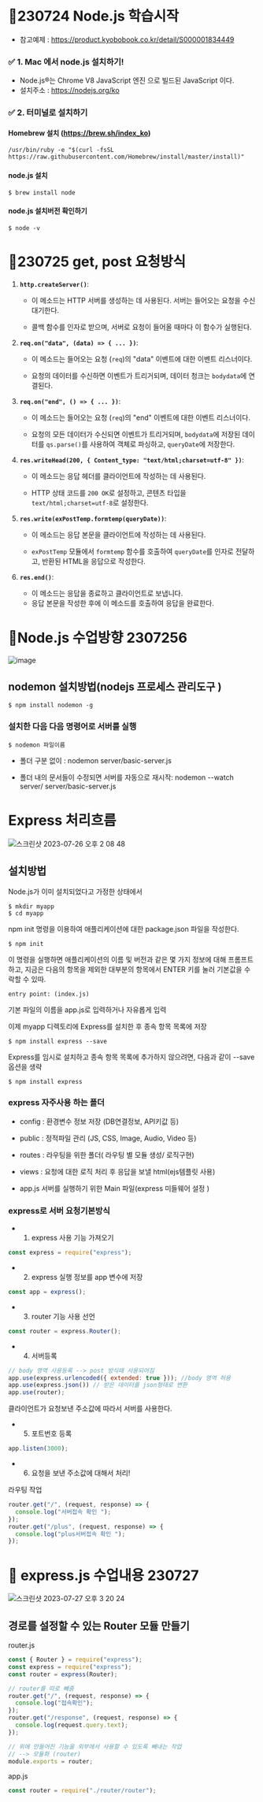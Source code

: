 # 🤔230724 Node.js 학습시작

- 참고예제 : https://product.kyobobook.co.kr/detail/S000001834449

### ✅ 1. Mac 에서 node.js 설치하기!

- Node.js®는 Chrome V8 JavaScript 엔진 으로 빌드된 JavaScript 이다.
- 설치주소 :
  https://nodejs.org/ko

### ✅ 2. 터미널로 설치하기

#### Homebrew 설치 (https://brew.sh/index_ko)

    /usr/bin/ruby -e "$(curl -fsSL https://raw.githubusercontent.com/Homebrew/install/master/install)"

#### node.js 설치

    $ brew install node

#### node.js 설치버전 확인하기

    $ node -v

# 🤔230725 get, post 요청방식

1. **`http.createServer()`**:

   - 이 메소드는 HTTP 서버를 생성하는 데 사용된다.
     서버는 들어오는 요청을 수신 대기한다.

   - 콜백 함수를 인자로 받으며, 서버로 요청이 들어올 때마다 이 함수가 실행된다.

2. **`req.on("data", (data) => { ... })`**:

   - 이 메소드는 들어오는 요청 (`req`)의 "data" 이벤트에 대한 이벤트 리스너이다.

   - 요청의 데이터를 수신하면 이벤트가 트리거되며, 데이터 청크는 `bodydata`에 연결된다.

3. **`req.on("end", () => { ... })`**:

   - 이 메소드는 들어오는 요청 (`req`)의 "end" 이벤트에 대한 이벤트 리스너이다.

   - 요청의 모든 데이터가 수신되면 이벤트가 트리거되며, `bodydata`에 저장된 데이터를 `qs.parse()`를 사용하여 객체로 파싱하고, `queryDate`에 저장한다.

4. **`res.writeHead(200, { Content_type: "text/html;charset=utf-8" })`**:

   - 이 메소드는 응답 헤더를 클라이언트에 작성하는 데 사용된다.

   - HTTP 상태 코드를 `200 OK`로 설정하고, 콘텐츠 타입을 `text/html;charset=utf-8`로 설정한다.

5. **`res.write(exPostTemp.formtemp(queryDate))`**:

   - 이 메소드는 응답 본문을 클라이언트에 작성하는 데 사용된다.

   - `exPostTemp` 모듈에서 `formtemp` 함수를 호출하여 `queryDate`를 인자로 전달하고, 반환된 HTML을 응답으로 작성한다.

6. **`res.end()`**:
   - 이 메소드는 응답을 종료하고 클라이언트로 보냅니다.
   - 응답 본문을 작성한 후에 이 메소드를 호출하여 응답을 완료한다.

# 🤔Node.js 수업방향 2307256

![image](https://github.com/sin-hyunjin/JSA_NODE.js_230724/assets/116487398/f30ead95-584a-4f04-a8e4-6e774f5e7fcd)

## nodemon 설치방법(nodejs 프로세스 관리도구 )

    $ npm install nodemon -g

### 설치한 다음 다음 명령어로 서버를 실행

    $ nodemon 파일이름

- 폴더 구분 없이 : nodemon server/basic-server.js

- 폴더 내의 문서들이 수정되면 서버를 자동으로 재시작:
  nodemon --watch server/ server/basic-server.js

# Express 처리흐름

![스크린샷 2023-07-26 오후 2 08 48](https://github.com/sin-hyunjin/NDB_Project_2307241/assets/116487398/e20694f5-bcb6-43ff-a615-423118e814a7)

## 설치방법

Node.js가 이미 설치되었다고 가정한 상태에서

    $ mkdir myapp
    $ cd myapp

npm init 명령을 이용하여 애플리케이션에 대한 package.json 파일을 작성한다.

    $ npm init

이 명령을 실행하면 애플리케이션의 이름 및 버전과 같은 몇 가지 정보에 대해 프롬프트하고, 지금은 다음의 항목을 제외한 대부분의 항목에서 ENTER 키를 눌러 기본값을 수락할 수 있따.

    entry point: (index.js)

기본 파일의 이름을 app.js로 입력하거나 자유롭게 입력

이제 myapp 디렉토리에 Express를 설치한 후 종속 항목 목록에 저장

    $ npm install express --save

Express를 임시로 설치하고 종속 항목 목록에 추가하지 않으려면, 다음과 같이 --save 옵션을 생략

    $ npm install express

### express 자주사용 하는 폴더

- config : 환경변수 정보 저장 (DB연결정보, API키값 등)

- public : 정적파일 관리 (JS, CSS, Image, Audio, Video 등)

- routes : 라우팅을 위한 폴더( 라우팅 별 모듈 생성/ 로직구현)

- views : 요청에 대한 로직 처리 후 응답을 보낼 html(ejs템플릿 사용)

- app.js 서버를 실행하기 위한 Main 파일(express 미들웨어 설정 )

### express로 서버 요청기본방식

- 1. express 사용 기능 가져오기

```Javascript
const express = require("express");
```

- 2. express 실행 정보를 app 변수에 저장

```Javascript
const app = express();
```

- 3. router 기능 사용 선언

```Javascript
const router = express.Router();
```

- 4. 서버등록

```Javascript
// body 영역 사용등록 --> post 방식때 사용되어짐
app.use(express.urlencoded({ extended: true })); //body 영역 허용
app.use(express.json()) // 받은 데이터를 json형태로 변환
app.use(router);
```

클라이언트가 요청보낸 주소값에 따라서 서버를 사용한다.

- 5. 포트번호 등록

```Javascript
app.listen(3000);
```

- 6. 요청을 보낸 주소값에 대해서 처리!

라우팅 작업

```Javascript
router.get("/", (request, response) => {
  console.log("서버접속 확인 ");
});
router.get("/plus", (request, response) => {
  console.log("plus서버접속 확인 ");
});
```

# 🤔 express.js 수업내용 230727

![스크린샷 2023-07-27 오후 3 20 24](https://github.com/sin-hyunjin/JSA_NODE.js_230724/assets/116487398/33ebff95-86df-4941-a521-d4cc53617a34)

## 경로를 설정할 수 있는 Router 모듈 만들기

router.js

```Javascript
const { Router } = require("express");
const express = require("express");
const router = express(Router);

// router를 따로 빼줌
router.get("/", (request, response) => {
  console.log("접속확인");
});
router.get("/response", (request, response) => {
  console.log(request.query.text);
});

// 위에 만들어진 기능을 외부에서 사용할 수 있도록 빼내는 작업
// --> 모듈화 (router)
module.exports = router;

```

app.js

```javascript
const router = require("./router/router");
```
